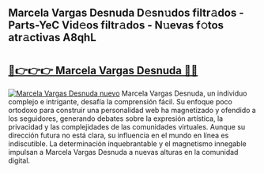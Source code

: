 ## Marcela Vargas Desnuda D𝚎sn𝚞dos filtr𝚊dos - Parts-YeC Vid𝚎os filtr𝚊dos - N𝚞evas f𝚘tos atr𝚊ctivas A8qhL

# <h2><a href="http://mb7jz19.tromn.icu/?c=Marcela+Vargas+Desnuda">🔗👉👉👉 Marcela Vargas Desnuda 🔗🔗</a></h2>

[![Marcela Vargas Desnuda nuevo](https://i.imgur.com/pEAQMta.gif)](http://mb7jz19.tromn.icu/?c=Marcela+Vargas+Desnuda)
Marcela Vargas Desnuda, un individuo complejo e intrigante, desafía la comprensión fácil. Su enfoque poco ortodoxo para construir una personalidad web ha magnetizado y ofendido a los seguidores, generando debates sobre la expresión artística, la privacidad y las complejidades de las comunidades virtuales. Aunque su dirección futura no está clara, su influencia en el mundo en línea es indiscutible. La determinación inquebrantable y el magnetismo innegable impulsan a Marcela Vargas Desnuda a nuevas alturas en la comunidad digital.
